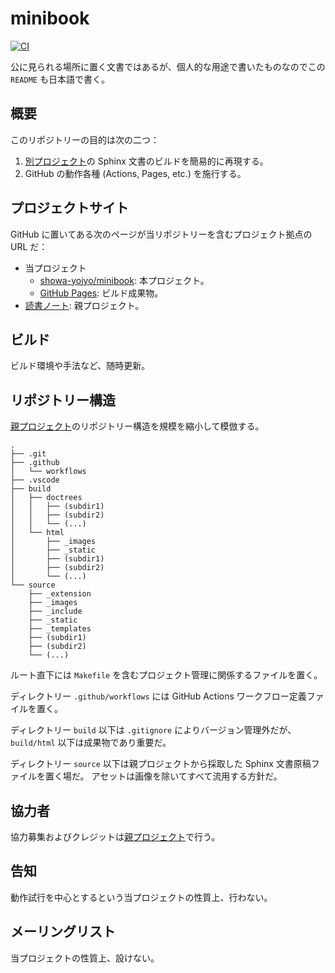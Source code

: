 # minibook

[![CI][badge]](https://github.com/showa-yojyo/minibook/actions/workflows/ci.yml)

公に見られる場所に置く文書ではあるが、個人的な用途で書いたものなのでこの
`README` も日本語で書く。

## 概要

このリポジトリーの目的は次の二つ：

1. [別プロジェクト][note]の Sphinx 文書のビルドを簡易的に再現する。
2. GitHub の動作各種 (Actions, Pages, etc.) を施行する。

## プロジェクトサイト

GitHub に置いてある次のページが当リポジトリーを含むプロジェクト拠点の URL だ：

* 当プロジェクト
  * [showa-yojyo/minibook](https://github.com/showa-yojyo/minibook/): 本プロジェクト。
  * [GitHub Pages](https://showa-yojyo.github.io/minibook/): ビルド成果物。
* [読書ノート][note]: 親プロジェクト。

## ビルド

ビルド環境や手法など、随時更新。

## リポジトリー構造

[親プロジェクト][note]のリポジトリー構造を規模を縮小して模倣する。

```raw
.
├── .git
├── .github
│   └── workflows
├── .vscode
├── build
│   ├── doctrees
│   │   ├── (subdir1)
│   │   ├── (subdir2)
│   │   └── (...)
│   └── html
│       ├── _images
│       ├── _static
│       ├── (subdir1)
│       ├── (subdir2)
│       └── (...)
└── source
    ├── _extension
    ├── _images
    ├── _include
    ├── _static
    ├── _templates
    ├── (subdir1)
    ├── (subdir2)
    └── (...)
```

ルート直下には `Makefile` を含むプロジェクト管理に関係するファイルを置く。

ディレクトリー `.github/workflows` には GitHub Actions ワークフロー定義ファイルを置く。

ディレクトリー `build` 以下は `.gitignore` によりバージョン管理外だが、
`build/html` 以下は成果物であり重要だ。

ディレクトリー `source` 以下は親プロジェクトから採取した Sphinx 文書原稿ファイルを置く場だ。
アセットは画像を除いてすべて流用する方針だ。

## 協力者

協力募集およびクレジットは[親プロジェクト][note]で行う。

## 告知

動作試行を中心とするという当プロジェクトの性質上、行わない。

## メーリングリスト

当プロジェクトの性質上、設けない。

[badge]: <https://github.com/showa-yojyo/minibook/actions/workflows/ci.yml/badge.svg>
[MkDocs]: <https://www.mkdocs.org/>
[note]: <https://showa-yojyo.github.io/notebook/>
